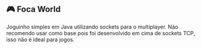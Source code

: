 ## :video_game: Foca World

Joguinho simples em Java utilizando sockets para o multiplayer. Não recomendo usar como base pois foi desenvolvido em cima de sockets TCP, isso não é ideal para jogos.
